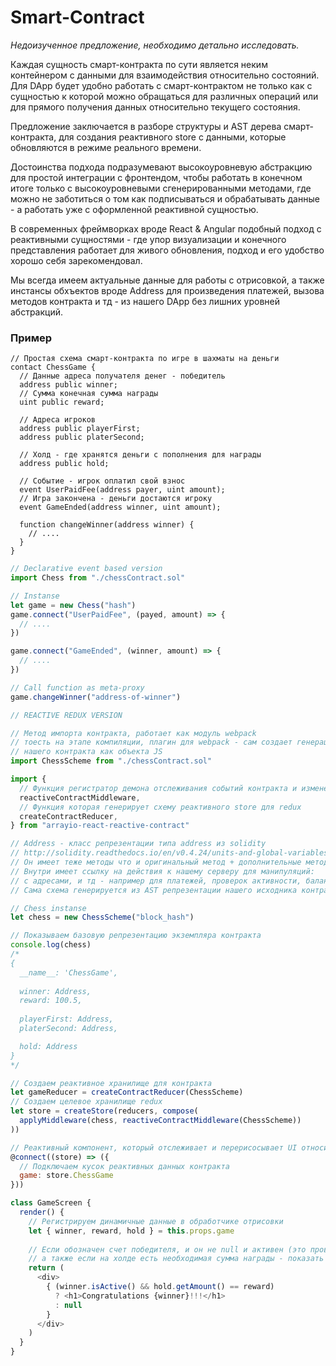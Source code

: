 # Smart-Contract
*Недоизученное предложение, необходимо детально исследовать.*

Каждая сущность смарт-контракта по сути является неким контейнером с данными для взаимодействия относительно состояний. Для DApp будет удобно работать с смарт-контрактом не только как с сущностью к которой можно обращаться для различных операций или для прямого получения данных относительно текущего состояния.

Предложение заключается в разборе структуры и AST дерева смарт-контракта, для создания реактивного store с данными, которые обновляются в режиме реального времени. 

Достоинства подхода подразумевают высокоуровневую абстракцию для простой интеграции с фронтендом, чтобы работать в конечном итоге только с высокоуровневыми сгенерированными методами, где можно не заботиться о том как подписываться и обрабатывать данные - а работать уже с оформленной реактивной сущностью. 

В современных фреймворках вроде React & Angular подобный подход с реактивными сущностями - где упор визуализации и конечного представления работает для живого обновления, подход и его удобство хорошо себя зарекомендовал.

Мы всегда имеем актуальные данные для работы с отрисовкой, а также инстансы обхъектов вроде Address для произведения платежей, вызова методов контракта и тд - из нашего DApp без лишних уровней абстракций.

### Пример
``` solidity
// Простая схема смарт-контракта по игре в шахматы на деньги 
contact ChessGame {
  // Данные адреса получателя денег - победитель
  address public winner;
  // Сумма конечная сумма награды
  uint public reward;
  
  // Адреса игроков
  address public playerFirst;
  address public platerSecond;

  // Холд - где хранятся деньги с пополнения для награды
  address public hold;
  
  // Событие - игрок оплатил свой взнос
  event UserPaidFee(address payer, uint amount);
  // Игра закончена - деньги достаются игроку
  event GameEnded(address winner, uint amount);

  function changeWinner(address winner) {
    // ....
  }
}
```

``` js
// Declarative event based version
import Chess from "./chessContract.sol" 

// Instanse
let game = new Chess("hash")
game.connect("UserPaidFee", (payed, amount) => {
  // ....
})

game.connect("GameEnded", (winner, amount) => {
  // ....
})

// Call function as meta-proxy
game.changeWinner("address-of-winner")

```


``` js
// REACTIVE REDUX VERSION

// Метод импорта контракта, работает как модуль webpack
// тоесть на этапе компиляции, плагин для webpack - сам создает генерацию и репрезентацию 
// нашего контракта как объекта JS
import ChessScheme from "./chessContract.sol"

import {
  // Функция регистратор демона отслеживания событий контракта и изменения данных
  reactiveContractMiddleware,
  // Функция которая генерирует схему реактивного store для redux
  createContractReducer,
} from "arrayio-react-reactive-contract"

// Address - класс репрезентации типа address из solidity
// http://solidity.readthedocs.io/en/v0.4.24/units-and-global-variables.html#address-related
// Он имеет теже методы что и оригинальный метод + дополнительные методы помощники что мы даем сами
// Внутри имеет ссылку на действия к нашему серверу для манипуляций: 
// с адресами, и тд - например для платежей, проверок активности, баланса и тд
// Сама схема генерируется из AST репрезентации нашего исходника контракта

// Chess instanse
let chess = new ChessScheme("block_hash")

// Показываем базовую репрезентацию экземпляра контракта
console.log(chess)
/*
{
  __name__: 'ChessGame',
  
  winner: Address,
  reward: 100.5,
  
  playerFirst: Address,
  platerSecond: Address,

  hold: Address
}
*/

// Создаем реактивное хранилище для контракта
let gameReducer = createContractReducer(ChessScheme)
// Создаем целевое хранилище redux
let store = createStore(reducers, compose(
  applyMiddleware(chess, reactiveContractMiddleware(ChessScheme))
))

// Реактивный компонент, который отслеживает и перерисосывает UI относительно данных в хранилище
@connect((store) => ({
  // Подключаем кусок реактивных данных контракта
  game: store.ChessGame
}))

class GameScreen {
  render() {
    // Регистрируем динамичные данные в обработчике отрисовки
    let { winner, reward, hold } = this.props.game
    
    // Если обозначен счет победителя, и он не null и активен (это проверяет метод isActive)
    // а также если на холде есть необходимая сумма награды - показать на экран элемент поздравления победителя
    return (
      <div>
        { (winner.isActive() && hold.getAmount() == reward)
          ? <h1>Congratulations {winner}!!!</h1>
          : null
        }
      </div>
    )
  }
}
```